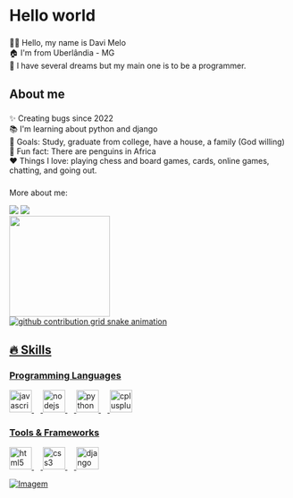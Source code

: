 <h1 align="left">Hello world</h1>

###

<p align="left"> 🙋🏻 Hello, my name is Davi Melo<br> 🏠 I'm from Uberlândia - MG<br> 💭 I have several dreams but my main one is to be a programmer.</p>

###

<h2 align="left">About me</h2>

###

<p align="left">✨ Creating bugs since 2022<br>📚 I'm learning about python and django<br>🎯 Goals: Study, graduate from college, have a house, a family (God willing)<br>🎲 Fun fact: There are penguins in Africa<br> ❤️ Things I love: playing chess and board games, cards, online games, chatting, and going out.</p>

###

<p align="left">More about me:</p>

<div>
<a href="https://www.instagram.com/davimelog123" target="_blank"><img src="https://img.shields.io/badge/Instagram-E4405F?style=for-the-badge&logo=instagram&logoColor=white" target="_blank"></a>
<a href="https://web.whatsapp.com/" target="_blank"><img src="https://img.shields.io/badge/WhatsApp-25D366?style=for-the-badge&logo=whatsapp&logoColor=white" target="_blank"></a>
</div>

<div>
  <a href="https://beacons.ai/Davi123-pro">
    <img height="180cm" src="https://github-readme-stats.vercel.app/api?username=Davi123-pro&show_icons=true&theme=dark&include_all_commits=true&count_private=true"/>
</div>

<picture>
  <source media="(prefers-color-scheme: dark)" srcset="https://raw.githubusercontent.com/Davi123-pro/Davi123-pro/output/github-contribution-grid-snake-dark.svg">
  <source media="(prefers-color-scheme: dark)" srcset="https://raw.githubusercontent.com/Davi123-pro/Davi123-pro/output/github-contribution-grid-snake.svg">
  <img alt="github contribution grid snake animation" src="[https://](https://raw.githubusercontent.com/Davi123-pro/Davi123-pro/output/github-contribution-grid-snake.svg)">
</picture>

## 🔥 Skills

<div style="flex-basis: 48%;">
<h3>Programming Languages</h3>
    <img src="https://cdn.jsdelivr.net/gh/devicons/devicon/icons/javascript/javascript-original.svg" height="40" alt="javascript logo"  />
    <img width="12" />
    <img src="https://cdn.jsdelivr.net/gh/devicons/devicon/icons/nodejs/nodejs-original.svg" height="40" alt="nodejs logo"  />
    <img width="12" />
    <img src="https://cdn.jsdelivr.net/gh/devicons/devicon/icons/python/python-original.svg" height="40" alt="python logo"  />
    <img width="12" />
    <img src="https://cdn.jsdelivr.net/gh/devicons/devicon/icons/cplusplus/cplusplus-original.svg" height="40" alt="cplusplus logo"  />
</div>

<div style="flex-basis: 48%;">
  <h3 align="left">Tools & Frameworks</h3>
  <img src="https://cdn.jsdelivr.net/gh/devicons/devicon/icons/html5/html5-original.svg" height="40" alt="html5 logo"  />
  <img width="12" />
  <img src="https://cdn.jsdelivr.net/gh/devicons/devicon/icons/css3/css3-original.svg" height="40" alt="css3 logo"  />
  <img width="12" />
  <img src="https://cdn.jsdelivr.net/gh/devicons/devicon/icons/django/django-plain.svg" height="40" alt="django logo"  />
</div>

<p align="left">
  <img align="center" src="https://github.com/VariableBee/VariableBee/assets/77739311/4e9f41af-6b57-49a7-b15a-74322e96b4d7" alt="Imagem">
</p>
